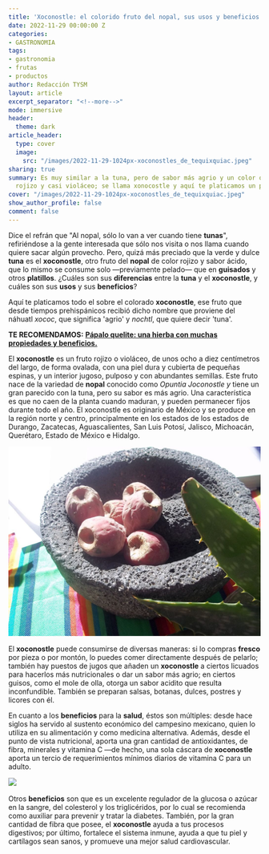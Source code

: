 ```yaml
---
title: 'Xoconostle: el colorido fruto del nopal, sus usos y beneficios'
date: 2022-11-29 00:00:00 Z
categories:
- GASTRONOMIA
tags:
- gastronomia
- frutas
- productos
author: Redacción TYSM
layout: article
excerpt_separator: "<!--more-->"
mode: immersive
header:
  theme: dark
article_header:
  type: cover
  image:
    src: "/images/2022-11-29-1024px-xoconostles_de_tequixquiac.jpeg"
sharing: true
summary: Es muy similar a la tuna, pero de sabor más agrio y un color que puede ser
  rojizo y casi violáceo; se llama xonocostle y aquí te platicamos un poco sobre él
cover: "/images/2022-11-29-1024px-xoconostles_de_tequixquiac.jpeg"
show_author_profile: false
comment: false
---
```


Dice el refrán que "Al nopal, sólo lo van a ver cuando tiene **tunas**", refiriéndose a la gente interesada que sólo nos visita o nos llama cuando quiere sacar algún provecho. Pero, quizá más preciado que la verde y dulce **tuna** es el **xoconostle**, otro fruto del **nopal** de color rojizo y sabor ácido, que lo mismo se consume solo —previamente pelado— que en **guisados** y otros **platillos**. ¿Cuáles son sus **diferencias** entre la **tuna** y el **xoconostle**, y cuáles son sus **usos** y sus **beneficios**?

Aquí te platicamos todo el sobre el colorado **xoconostle**, ese fruto que desde tiempos prehispánicos recibió dicho nombre que proviene del náhuatl _xococ_, que significa 'agrio' y _nochtl_, que quiere decir 'tuna'.

**TE RECOMENDAMOS:** [**Pápalo quelite: una hierba con muchas propiedades y beneficios.**](https://blog.tonoysumariachi.com/gastronomia/2022/04/22/papalo-quelite-una-hierba-con-muchas-propiedades-y-beneficios.html)

El **xoconostle** es un fruto rojizo o violáceo, de unos ocho a diez centímetros del largo, de forma ovalada, con una piel dura y cubierta de pequeñas espinas, y un interior jugoso, pulposo y con abundantes semillas. Este fruto nace de la variedad de **nopal** conocido como _Opuntia Joconostle y_ tiene un gran parecido con la tuna, pero su sabor es más agrio. Una característica es que no caen de la planta cuando maduran, y pueden permanecer fijos durante todo el año. El xoconostle es originario de México y se produce en la región norte y centro, principalmente en los estados de los estados de Durango, Zacatecas, Aguascalientes, San Luis Potosí, Jalisco, Michoacán, Querétaro, Estado de México e Hidalgo.

![](/images/2022-11-29-1024px-xoconostles_de_tequixquiac.jpeg)

El **xoconostle** puede consumirse de diversas maneras: si lo compras **fresco** por pieza o por montón, lo puedes comer directamente después de pelarlo; también hay puestos de jugos que añaden un **xoconostle** a ciertos licuados para hacerlos más nutricionales o dar un sabor más agrio; en ciertos guisos, como el mole de olla, otorga un sabor acidito que resulta inconfundible. También se preparan salsas, botanas, dulces, postres y licores con él.

En cuanto a los **beneficios** para la **salud**, éstos son múltiples: desde hace siglos ha servido al sustento económico del campesino mexicano, quien lo utiliza en su alimentación y como medicina alternativa. Además, desde el punto de vista nutricional, aporta una gran cantidad de antioxidantes, de fibra, minerales y vitamina C —de hecho, una sola cáscara de **xoconostle** aporta un tercio de requerimientos mínimos diarios de vitamina C para un adulto.

![](https://upload.wikimedia.org/wikipedia/commons/thumb/d/db/MGSA2018_-_Xoconostle.jpg/1024px-MGSA2018_-_Xoconostle.jpg)

Otros **beneficios** son que es un excelente regulador de la glucosa o azúcar en la sangre, del colesterol y los triglicéridos, por lo cual se recomienda como auxiliar para prevenir y tratar la diabetes. También, por la gran cantidad de fibra que posee, el **xoconostle** ayuda a tus procesos digestivos; por último, fortalece el sistema inmune, ayuda a que tu piel y cartílagos sean sanos, y promueve una mejor salud cardiovascular.
